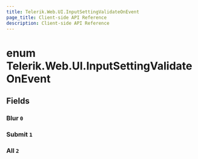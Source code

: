 ```yaml
---
title: Telerik.Web.UI.InputSettingValidateOnEvent
page_title: Client-side API Reference
description: Client-side API Reference
---
```


# enum Telerik.Web.UI.InputSettingValidateOnEvent

## Fields

### Blur `0`

### Submit `1`

### All `2`


